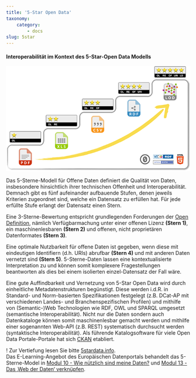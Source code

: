 ```yaml
---
title: '5-Star Open Data'
taxonomy:
    category:
        - docs
slug: 5star
---
```


#### Interoperabilität im Kontext des 5-Star-Open Data Modells

![](5-star-steps.png?width=600)

Das 5-Sterne-Modell für Offene Daten definiert die Qualität von Daten, insbesondere hinsichtlich ihrer technischen Offenheit und Interoperabilität. Demnach gibt es fünf aufeinander aufbauende Stufen, denen jeweils Kriterien zugeordnet sind, welche ein Datensatz zu erfüllen hat. Für jede erfüllte Stufe erlangt der Datensatz einen Stern.

Eine 3-Sterne-Bewertung entspricht grundlegenden Forderungen der [Open Definition](/opendata/vorlesung/merkmale), nämlich Verfügbarmachung unter einer offenen Lizenz **(Stern 1)**, ein maschinenlesbaren **(Stern 2)** und offenen, nicht proprietären Datenformates **(Stern 3)**.

Eine optimale Nutzbarkeit für offene Daten ist gegeben, wenn diese mit eindeutigen Identifiern (d.h. URIs) abrufbar **(Stern 4)** und mit anderen Daten vernetzt sind **(Stern 5)**. 5-Sterne-Daten lassen eine kontextualisierte Interpretation zu und können somit komplexere Fragestellungen beantworten als dies bei einem isolierten einzel-Datensatz der Fall wäre.

<!--Im Zuge der OpenGeoEdu-Übungen werden Sie offene Daten häufig durch Verschneidung und Verknüpfung in einen räumlichen Kontext bringen sowie in Beziehung mit anderen Daten setzen. Auch dies sind Formen der kontextualiserung von Daten. Beispielsweise werden Sie in der Übung Elektromobilität die Positionen von Ladestationen für Elektroautos im räumlichen Kontext einer Deutschland-Karte visualisieren. Anhand von Bevölkerungsdaten können weitere Zusammenhänge herausarbeiten, z.B. wieviele Einwohner müssten sich innerhalb einer bestimmten Gebietes eine Ladestation teilen? Welche Regionen sind daher besser / schlechter mit Ladestationen abgedecht?-->

Eine gute Auffindbarkeit und Vernetzung von 5-Star Open Data wird durch einheitliche Metadatenstrukturen begünstigt. Diese werden i.d.R. in Standard- und Norm-basierten Spezifikationen festgelegt (z.B. DCat-AP mit verschiedenen Landes- und Branchenspezifischen Profilen) und mithilfe von (Semantic-)Web Technologien wie RDF, OWL und SPARQL umgesetzt (semantische Interoperabilität). Nicht nur die Daten sondern auch Datenkataloge können somit maschinenlesbar gemacht werden und mithilfe einer sogenannten Web-API (z.B. REST) systematisch durchsucht werden (syntaktische Interoperabilität). Als führende Katalogsoftware für viele Open Data Portale-Portale hat sich [CKAN](https://ckan.org/) etabliert.

! Zur Vertiefung lesen Sie bitte [5stardata.info](https://5stardata.info/de/). <br>Das E-Learning-Angebot des Europäischen Datenportals behandelt das 5-Sterne-Model in [Modul 10 - Wie nützlich sind meine Daten?](https://www.europeandataportal.eu/elearning/de/module10/)   und [Modul 13 - Das ‚Web der Daten‘ verknüpfen](https://www.europeandataportal.eu/elearning/de/module13/).
